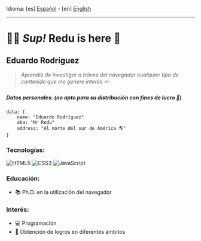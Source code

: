 Idioma: [es] [Español](README-es.md) - [en] [English](README-en.md)

---

# ✌🏼 ***Sup!*** Redu is here 👾
## Eduardo Rodríguez

> *Aprendiz de investigar
> a tráves del navegador
> cualquier tipo de contenido 
> que me genere interés ✏️*

##### **Datos personales:** *(no apto para su distribución con fines de lucro 🤨)*
```
data: {
    name: "Eduardo Rodríguez"
    aka: "Mr Redu"
    address: "Al norte del sur de América 🌎"
}
```

### Tecnologías:
![HTML5](https://img.shields.io/badge/html5-%23E34F26.svg?style=for-the-badge&logo=html5&logoColor=white) ![CSS3](https://img.shields.io/badge/css3-%231572B6.svg?style=for-the-badge&logo=css3&logoColor=white) ![JavaScript](https://img.shields.io/badge/javascript-%23323330.svg?style=for-the-badge&logo=javascript&logoColor=%23F7DF1E)

### Educación:
- 📚 Ph.D. en la utilización del navegador

### Interés:
- 💻 Programación
- 🥇 Obtención de logros en diferentes ámbitos
